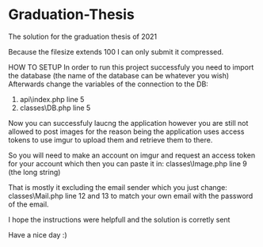 # Graduation-Thesis
The solution for the graduation thesis of 2021

Because the filesize extends 100 I can only submit it compressed.

HOW TO SETUP
In order to run this project successfuly you need to import the database (the name of the database can be whatever you wish)
Afterwards change the variables of the connection to the DB:
1. api\index.php line 5
2. classes\DB.php line 5

Now you can successfuly laucng the application however you are still not allowed to post images for the reason being the application uses access tokens to use imgur
to upload them and retrieve them to there.

So you will need to make an account on imgur and request an access token for your account which then you can paste it in:
classes\Image.php line 9 (the long string)

That is mostly it excluding the email sender which you just change:
classes\Mail.php line 12 and 13 to match your own email with the password of the email.

I hope the instructions were helpfull and the solution is corretly sent

Have a nice day :)

